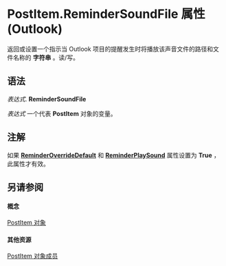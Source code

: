 
# PostItem.ReminderSoundFile 属性 (Outlook)

返回或设置一个指示当 Outlook 项目的提醒发生时将播放该声音文件的路径和文件名称的 **字符串** 。读/写。


## 语法

 _表达式_. **ReminderSoundFile**

 _表达式_ 一个代表 **PostItem** 对象的变量。


## 注解

如果 **[ReminderOverrideDefault](ee8e8003-7aac-563d-992e-f3cd09901318.md)** 和 **[ReminderPlaySound](9e441d70-4478-80fa-cdfa-c71ebec8e2ec.md)** 属性设置为 **True** ，此属性才有效。


## 另请参阅


#### 概念


[PostItem 对象](de44065d-4e93-315a-279f-7b92f09c0465.md)
#### 其他资源


[PostItem 对象成员](5b150db1-c96d-0721-ec36-d5b5ebc20fd8.md)